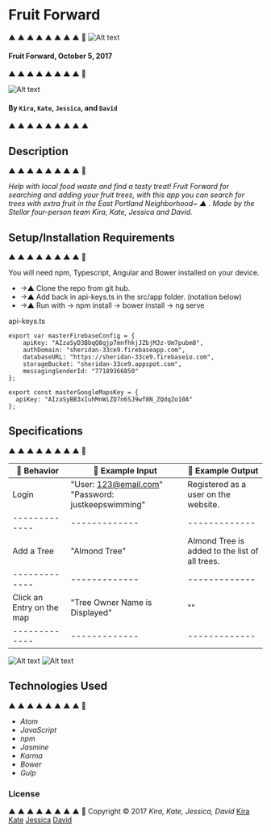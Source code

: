 
# Fruit Forward
▲ ▲ ▲ ▲ ▲ ▲ ▲ ▲ 🍊
![Alt text](public/img/tinyplum.png)

#### Fruit Forward, October 5, 2017
▲ ▲ ▲ ▲ ▲ ▲ ▲ ▲ 🍋

![Alt text](public/img/header.png)

#### By `Kira`, `Kate`, `Jessica`, and `David`
▲ ▲ ▲ ▲ ▲ ▲ ▲ ▲ ▲

## Description
▲ ▲ ▲ ▲ ▲ ▲ ▲ ▲ 🍐

_Help with local food waste and find a tasty treat! Fruit Forward for searching and adding your fruit trees, with this app you can search for trees with extra fruit in the East Portland Neighborhood~ ▲ ._
_Made by the Stellar four-person team Kira, Kate, Jessica and David._

## Setup/Installation Requirements
▲ ▲ ▲ ▲ ▲ ▲ ▲ ▲ 🍒

You will need npm, Typescript, Angular and Bower installed on your device.

* ->▲ Clone the repo from git hub.
* ->▲ Add back in api-keys.ts in the src/app folder. (notation below)
* ->▲ Run with -> npm install  -> bower install -> ng serve

api-keys.ts
```
export var masterFirebaseConfig = {
    apiKey: "AIzaSyD3BbqQ8qjp7mnfhkjJZbjMJz-Um7pubm8",
    authDomain: "sheridan-33ce9.firebaseapp.com",
    databaseURL: "https://sheridan-33ce9.firebaseio.com",
    storageBucket: "sheridan-33ce9.appspot.com",
    messagingSenderId: "77189366850"
};

export const masterGoogleMapsKey = {
  apiKey: "AIzaSyBB3xIuhMnWiZQ7n6SJ9wf8N_ZQdqZo10A"
};
```

## Specifications
▲ ▲ ▲ ▲ ▲ ▲ ▲ ▲ 🍎

| 🍌 Behavior      | 🍌 Example Input      | 🍌 Example Output       |
| ------------- | ------------- | ------------- |
|Login | "User: 123@email.com" "Password: justkeepswimming"| Registered as a user on the website.|
| ------------- | ------------- | ------------- |
|Add a Tree| "Almond Tree" | Almond Tree is added to the list of all trees.|
| ------------- | ------------- | ------------- |
|Click an Entry on the map | "Tree Owner Name is Displayed"| ""|
| ------------- | ------------- | ------------- |

![Alt text](public/img/addtree.png)
![Alt text](public/img/map.png)
## Technologies Used
▲ ▲ ▲ ▲ ▲ ▲ ▲ ▲ 🍑

* _Atom_
* _JavaScript_
* _npm_
* _Jasmine_
* _Karma_
* _Bower_
* _Gulp_

### License
▲ ▲ ▲ ▲ ▲ ▲ ▲ ▲ 🍏
Copyright &copy; 2017 _Kira, Kate, Jessica, David_
[Kira](https://github.com/kizxm)
[Kate](https://github.com/katebyars)
[Jessica](https://github.com/jessicakenney)
[David](https://github.com/dcuthell)
